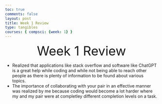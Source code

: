 ```yaml
---
toc: true
comments: false
layout: post
title: Week 1 Review
type: tangibles
courses: { compsci: {week: 1} }
---
```


<div align="center" style="font-size: 3em;">Week 1 Review</div>

- Realized that applications like stack overflow and software like ChatGPT is a great help while coding and while not being able to reach other people as there is plenty of information to be found about various topics.
- The importance of collaborating with your pair in an effective manner was realized by me because coding would become a lot harder where my and my pair were at completley different completion levels on a task.
